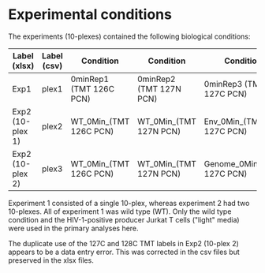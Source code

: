 # Experimental conditions

The experiments (10-plexes) contained the following biological conditions:

| Label (xlsx) | Label (csv) | Condition | Condition | Condition | Condition | Condition | Condition | Condition | Condition | Condition | Condition |
|---|---|---|---|---|---|---|---|---|---|---|---|
| Exp1 |  plex1 | 0minRep1 (TMT 126C PCN) | 0minRep2 (TMT 127N PCN) | 0minRep3 (TMT 127C PCN) | 0minRep4 (TMT 128N PCN) | 5minRep1 (TMT 128C PCN) | 5minRep2 (TMT 129N PCN) | 5minRep3 (TMT 129C PCN) | 60minRep1 (TMT 130N PCN) | 60minRep2 (TMT 130C PCN) | 60minRep3 (TMT 131N PCN) |
| Exp2 (10-plex 1) |  plex2 | WT_0Min_(TMT 126C PCN) | WT_0Min_(TMT 127N PCN) | Env_0Min_(TMT 127C PCN) | Env_0Min_(TMT 128N PCN) | WT_5Min_(TMT 128C PCN) | WT_5Min_(TMT 129N PCN) | Env_5Min_(TMT 129C PCN) | Env_5Min_(TMT 130N PCN) | Genome_5Min_(TMT 130C PCN) | Genome_5Min_(TMT 131N PCN) |
| Exp2 (10-plex 2) |  plex3 | WT_0Min_(TMT 126C PCN) | WT_0Min_(TMT 127N PCN) | Genome_0Min_(TMT 127C PCN) | Genome_0Min_(TMT 127C PCN) | WT_60Min_(TMT 128C PCN) | WT_60Min_(TMT 128C PCN) | Env_60Min_(TMT 129C PCN) | Env_60Min_(TMT 130N PCN) | Genome_60Min_(TMT 130C PCN) | Genome_60Min_(TMT 131N PCN) |

Experiment 1 consisted of a single 10-plex, whereas experiment 2 had two 10-plexes.
All of experiment 1 was wild type (WT).
Only the wild type condition and the HIV-1-positive producer Jurkat T cells ("light" media) were used in the primary analyses here.

The duplicate use of the 127C and 128C TMT labels in Exp2 (10-plex 2) appears to be a data entry error.
This was corrected in the csv files but preserved in the xlsx files.
